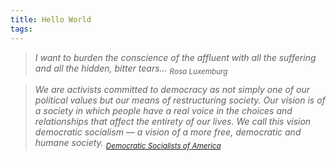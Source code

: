 ```yaml
---
title: Hello World
tags:
---
```


> *I want to burden the conscience of the affluent*
> *with all the suffering and all the hidden, bitter tears…*
>  <sub>*Rosa Luxemburg*</sub>

> *We are activists committed to democracy as not*
> *simply one of our political values but our means*
> *of restructuring society. Our vision is of a*
> *society in which people have a real voice in the*
> *choices and relationships that affect the entirety*
> *of our lives. We call this vision democratic*
> *socialism — a vision of a more free, democratic*
> *and humane society.*
>  <sub><a href="http://dsausa.org">*Democratic Socialists of America*</a></sub>
